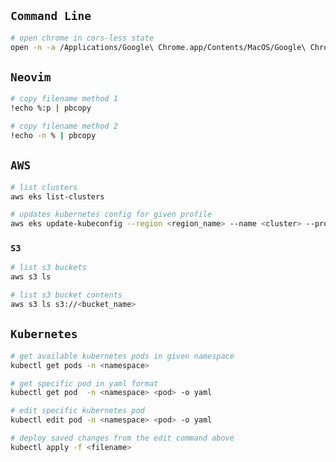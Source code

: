 ## `Command Line`

```sh
# open chrome in cors-less state
open -n -a /Applications/Google\ Chrome.app/Contents/MacOS/Google\ Chrome --args --user-data-dir="/tmp/chrome_dev_test" --disable-web-security
```

## `Neovim`

```sh
# copy filename method 1
!echo %:p | pbcopy
```

```sh
# copy filename method 2
!echo -n % | pbcopy
```

## `AWS`

```sh
# list clusters
aws eks list-clusters
```

```sh
# updates kubernetes config for given profile
aws eks update-kubeconfig --region <region_name> --name <cluster> --profile <aws_profile>
```

### `S3`

```sh
# list s3 buckets
aws s3 ls
```

```sh
# list s3 bucket contents
aws s3 ls s3://<bucket_name>
```

## `Kubernetes`

```sh
# get available kubernetes pods in given namespace
kubectl get pods -n <namespace>
```

```sh
# get specific pod in yaml format
kubectl get pod  -n <namespace> <pod> -o yaml
```

```sh
# edit specific kubernetes pod
kubectl edit pod -n <namespace> <pod> -o yaml
```

```sh
# deploy saved changes from the edit command above
kubectl apply -f <filename>
```
